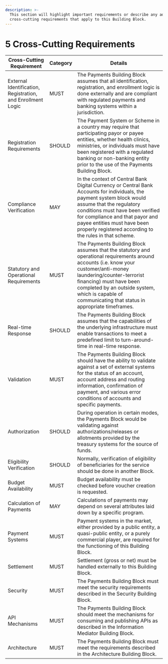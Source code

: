 ```yaml
---
description: >-
  This section will highlight important requirements or describe any additional
  cross-cutting requirements that apply to this Building Block.
---
```


# 5 Cross-Cutting Requirements

| Cross-Cutting Requirement                                   | Category | Details                                                                                                                                                                                                                                                                                                           |
| ----------------------------------------------------------- | -------- | ----------------------------------------------------------------------------------------------------------------------------------------------------------------------------------------------------------------------------------------------------------------------------------------------------------------- |
| External Identification, Registration, and Enrollment Logic | MUST     | The Payments Building Block assumes that all identification, registration, and enrollment logic is done externally and are compliant with regulated payments and banking systems within a jurisdiction.                                                                                                           |
| Registration Requirements                                   | SHOULD   | The Payment System or Scheme in a country may require that participating payor or payee entities, whether health clinics, ministries, or individuals must have been registered with a regulated banking or non-banking entity prior to the use of the Payments Building Block.                                    |
| Compliance Verification                                     | MAY      | In the context of Central Bank Digital Currency or Central Bank Accounts for individuals, the payment system block would assume that the regulatory conditions must have been verified for compliance and that payor and payee entities must have been properly registered according to the rules in that scheme. |
| Statutory and Operational Requirements                      | MUST     | The Payments Building Block assumes that the statutory and operational requirements around accounts (i.e. know your customer/anti-money laundering/counter-terrorist financing) must have been completed by an outside system, which is capable of communicating that status in appropriate timeframes.           |
| Real-time Response                                          | SHOULD   | The Payments Building Block assumes that the capabilities of the underlying infrastructure must enable transactions to meet a predefined limit to turn-around-time in real-time response.                                                                                                                         |
| Validation                                                  | MUST     | The Payments Building Block should have the ability to validate against a set of external systems for the status of an account, account address and routing information, confirmation of payment, and various error conditions of accounts and specific payments.                                                 |
| Authorization                                               | SHOULD   | During operation in certain modes, the Payments Block would be validating against authorizations/releases or allotments provided by the treasury systems for the source of funds.                                                                                                                                 |
| Eligibility Verification                                    | SHOULD   | Normally, verification of eligibility of beneficiaries for the service should be done in another Block.                                                                                                                                                                                                           |
| Budget Availability                                         | MUST     | Budget availability must be checked before voucher creation is requested.                                                                                                                                                                                                                                         |
| Calculation of Payments                                     | MAY      | Calculations of payments may depend on several attributes laid down by a specific program.                                                                                                                                                                                                                        |
| Payment Systems                                             | MUST     | Payment systems in the market, either provided by a public entity, a quasi-public entity, or a purely commercial player, are required for the functioning of this Building Block.                                                                                                                                 |
| Settlement                                                  | MUST     | Settlement (gross or net) must be handled externally to this Building Block.                                                                                                                                                                                                                                      |
| Security                                                    | MUST     | The Payments Building Block must meet the security requirements described in the Security Building Block.                                                                                                                                                                                                         |
| API Mechanisms                                              | MUST     | The Payments Building Block should meet the mechanisms for consuming and publishing APIs as described in the Information Mediator Building Block.                                                                                                                                                                 |
| Architecture                                                | MUST     | The Payments Building Block must meet the requirements described in the Architecture Building Block.                                                                                                                                                                                                              |

